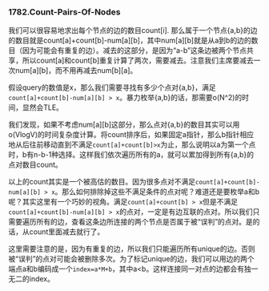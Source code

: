 ### 1782.Count-Pairs-Of-Nodes

我们可以很容易地求出每个节点的边的数目count[i]. 那么属于一个节点{a,b}的边的数目就是count[a]+count[b]-num[a][b]，其中num[a][b]就是从a到b的边的数目（因为可能会有重复的边）。减去的这部分，是因为“a-b”这条边被两个节点共享，所以count[a]和count[b]重复计算了两次，需要减去。注意我们主席要减去一次num[a][b]，而不用再减去num[b][a]。

假设query的数值是x，那么我们需要寻找有多少个点对{a,b}，满足```count[a]+count[b]-num[a][b] > x```。暴力枚举{a,b}的话，那需要o(N^2)的时间，显然会TLE。

我们发现，如果不考虑num[a][b]这部分，那么点对{a,b}的数目其实可以用o(VlogV)的时间复杂度计算。将count排序后，如果固定a指针，那么b指针相应地从后往前移动直到不满足```count[a]+count[b]>x```为止，那么说明以a为第一个点时，b有n-b-1种选择。这样我们依次遍历所有的a，就可以累加得到所有{a,b}的点对数目count。

以上的count其实是一个被高估的数目。因为很多点对不满足```count[a]+count[b]-num[a][b] > x```。那么如何排除掉这些不满足条件的点对呢？难道还是要枚举a和b呢？其实这里有一个巧妙的视角。满足```count[a]+count[b] > x```但是不满足```count[a]+count[b]-num[a][b] > x```的点对，一定是有边互联的点对。所以我们只需要遍历所有的边，查看这条边所连接的两个节点是否属于被“误判”的点对。是的话，从count里面减去就行了。

这里需要注意的是，因为有重复的边，所以我们只能遍历所有unique的边。否则被“误判”的点对可能会被删除多次。为了标记unique的边，我们可以用边的两个端点a和b编码成一个```index=a*M+b```，其中a<b。这样连接同一对点的边都会有独一无二的index。
